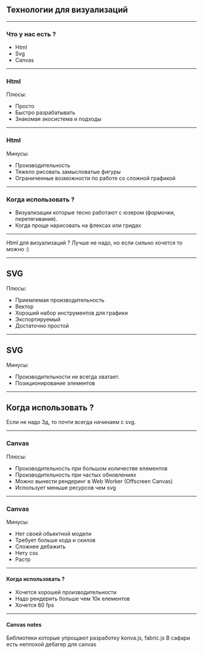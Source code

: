 ## Технологии для визуализаций

---

### Что у нас есть ?

- Html
- Svg
- Сanvas

---

### Html

Плюсы:
- Просто
- Быстро разрабатывать
- Знакомая экосистема и подходы

---

### Html

Минусы:
- Производительность
- Тяжело рисовать замысловатые фигуры
- Ограниченные возможности по работе со сложной графикой

---

### Когда использовать ?

- Визуализации которые тесно работают с юзером (формочки, перетягивания).
- Когда проще нарисовать на флексах или гридах

--- 
Html для визуализаций ?
Лучше не надо, но если сильно хочется то можно :)

---

## SVG

Плюсы:
- Приемлемая производительность
- Вектор
- Хороший набор инструментов для графики
- Экспортируемый
- Достаточно простой
---

## SVG

Минусы:
- Производительности не всегда хватает.
- Позиционирование элементов

---

## Когда использовать ?

Если не надо 3д, то почти всегда начинаем с svg.

---

### Canvas

Плюсы:
- Производительность при большом количестве елементов
- Производительность при частых обновлениях
- Можно вынести рендеринг в Web Worker (Offscreen Canvas)
- Использует меньше ресурсов чем svg

---

### Canvas

Минусы:
- Нет своей обьектной модели
- Требует больше кода и скилов
- Сложнее дебажить
- Нету css
- Растр

---

#### Когда использовать ?

- Хочется хорошей производительности
- Надо рендерить больше чем 10к елементов
- Хочется 60 fps

---
#### Сanvas notes

Библиотеки которые упрощают разработку konva.js, fabric.js
В сафари есть неплохой дебагер для canvas

